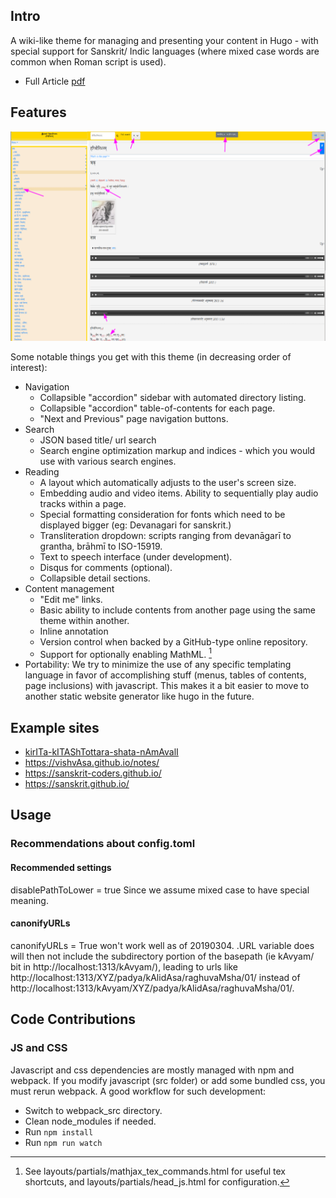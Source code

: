 ## Intro
A wiki-like theme for managing and presenting your content in Hugo - with special support for Sanskrit/ Indic languages (where mixed case words are common when Roman script is used).

- Full Article [pdf](https://sanskrit-coders.github.io/content/indic-site-framework-2022/indic-site-framework.pdf)


## Features
![Annotated screenshot](images/screenshot_annotated.png)


Some notable things you get with this theme (in decreasing order of interest):

- Navigation
  - Collapsible "accordion" sidebar with automated directory listing.
  - Collapsible "accordion" table-of-contents for each page.
  - "Next and Previous" page navigation buttons.
- Search
  - JSON based title/ url search
  - Search engine optimization markup and indices - which you would use with various search engines.
- Reading
  - A layout which automatically adjusts to the user's screen size.
  - Embedding audio and video items. Ability to sequentially play audio tracks within a page.
  - Special formatting consideration for fonts which need to be displayed bigger (eg: Devanagari for sanskrit.)
  - Transliteration dropdown: scripts ranging from devanāgarī to grantha, brāhmī to ISO-15919.
  - Text to speech interface (under development).
  - Disqus for comments (optional).
  - Collapsible detail sections.
- Content management
  - "Edit me" links.
  - Basic ability to include contents from another page using the same theme within another.
  - Inline annotation
  - Version control when backed by a GitHub-type online repository.
  - Support for optionally enabling MathML. [^mathml_note]
- Portability: We try to minimize the use of any specific templating language in favor of accomplishing stuff (menus, tables of contents, page inclusions) with javascript. This makes it a bit easier to move to another static website generator like hugo in the future.


[^mathml_note]: See layouts/partials/mathjax_tex_commands.html for useful tex shortcuts, and layouts/partials/head_js.html for configuration.

## Example sites

- [kirITa-kITAShTottara-shata-nAmAvalI](https://vishvAsa.github.io/kAvyam/laxyam/padyam/rAjArAmasuta-shankaraH/stotram/kirITa-kITAShTottara-shata-nAmAvalI/)
- https://vishvAsa.github.io/notes/
- https://sanskrit-coders.github.io/
- https://sanskrit.github.io/


## Usage
### Recommendations about config.toml
#### Recommended settings
disablePathToLower = true Since we assume mixed case to have special meaning.

#### canonifyURLs
canonifyURLs = True won't work well as of 20190304. .URL variable does will then not include the subdirectory portion of the basepath (ie kAvyam/ bit in http://localhost:1313/kAvyam/), leading to urls like http://localhost:1313/XYZ/padya/kAlidAsa/raghuvaMsha/01/ instead of  http://localhost:1313/kAvyam/XYZ/padya/kAlidAsa/raghuvaMsha/01/.


## Code Contributions
### JS and CSS
Javascript and css dependencies are mostly managed with npm and webpack.
If you modify javascript (src folder) or add some bundled css, you must rerun webpack. A good workflow for such development:

- Switch to webpack_src directory.
- Clean node_modules if needed.
- Run `npm install`
- Run `npm run watch`